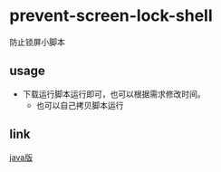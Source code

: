 # prevent-screen-lock-shell

防止锁屏小脚本

## usage

- 下载运行脚本运行即可，也可以根据需求修改时间。
    - 也可以自己拷贝脚本运行

## link

[java版](https://gitee.com/zeeus/prevent-screen-lock)
